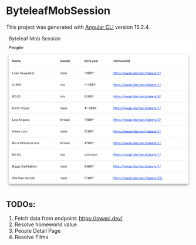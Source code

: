 # ByteleafMobSession

This project was generated with [Angular CLI](https://github.com/angular/angular-cli) version 15.2.4.

![previewscreenshot](byteleaf-mob-session-preview.png)

## TODOs:

1. Fetch data from endpoint: https://swapi.dev/
2. Resolve homeworld value
3. People Detail Page
4. Resolve Films
